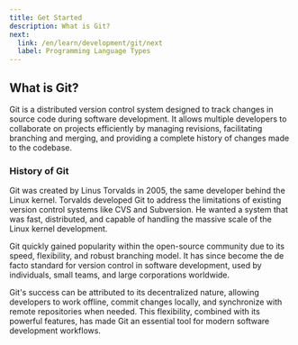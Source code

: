 ```yaml
---
title: Get Started
description: What is Git?
next:
  link: /en/learn/development/git/next
  label: Programming Language Types
---
```


## What is Git?

Git is a distributed version control system designed to track changes in source code during software development. It allows multiple developers to collaborate on projects efficiently by managing revisions, facilitating branching and merging, and providing a complete history of changes made to the codebase.

### History of Git

Git was created by Linus Torvalds in 2005, the same developer behind the Linux kernel. Torvalds developed Git to address the limitations of existing version control systems like CVS and Subversion. He wanted a system that was fast, distributed, and capable of handling the massive scale of the Linux kernel development.

Git quickly gained popularity within the open-source community due to its speed, flexibility, and robust branching model. It has since become the de facto standard for version control in software development, used by individuals, small teams, and large corporations worldwide.

Git's success can be attributed to its decentralized nature, allowing developers to work offline, commit changes locally, and synchronize with remote repositories when needed. This flexibility, combined with its powerful features, has made Git an essential tool for modern software development workflows.